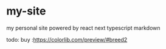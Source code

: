 # my-site

my personal site powered by react next typescript markdown

todo:
buy :https://colorlib.com/preview/#breed2

